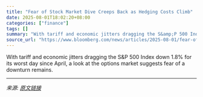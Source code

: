 ```yaml
---
title: "Fear of Stock Market Dive Creeps Back as Hedging Costs Climb"
date: 2025-08-01T18:02:20+08:00
categories: ["finance"]
tags: []
summary: "With tariff and economic jitters dragging the S&amp;P 500 Index down 1.8% for its worst day since April, a look at the options market suggests fear of a downturn remains."
source_url: "https://www.bloomberg.com/news/articles/2025-08-01/fear-of-stock-market-dive-creeps-back-as-hedging-costs-climb"
---
```


With tariff and economic jitters dragging the S&amp;P 500 Index down 1.8% for its worst day since April, a look at the options market suggests fear of a downturn remains.

---

*来源: [原文链接](https://www.bloomberg.com/news/articles/2025-08-01/fear-of-stock-market-dive-creeps-back-as-hedging-costs-climb)*
